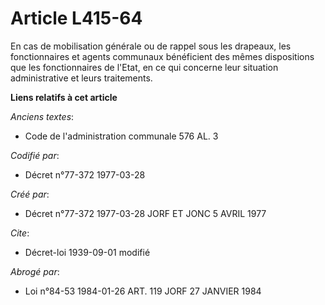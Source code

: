 # Article L415-64

En cas de mobilisation générale ou de rappel sous les drapeaux, les fonctionnaires et agents communaux bénéficient des mêmes
dispositions que les fonctionnaires de l'Etat, en ce qui concerne leur situation administrative et leurs traitements.

**Liens relatifs à cet article**

_Anciens textes_:

  - Code de l'administration communale 576 AL. 3

_Codifié par_:

  - Décret n°77-372 1977-03-28

_Créé par_:

  - Décret n°77-372 1977-03-28 JORF ET JONC 5 AVRIL 1977

_Cite_:

  - Décret-loi 1939-09-01 modifié

_Abrogé par_:

  - Loi n°84-53 1984-01-26 ART. 119 JORF 27 JANVIER 1984
